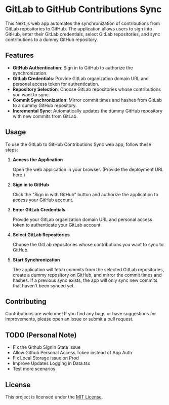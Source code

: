 # GitLab to GitHub Contributions Sync

This Next.js web app automates the synchronization of contributions from GitLab repositories to GitHub. The application allows users to sign into GitHub, enter their GitLab credentials, select GitLab repositories, and sync contributions to a dummy GitHub repository.

## Features

- **GitHub Authentication**: Sign in to GitHub to authorize the synchronization.
- **GitLab Credentials**: Provide GitLab organization domain URL and personal access token for authentication.
- **Repository Selection**: Choose GitLab repositories whose contributions you want to sync.
- **Commit Synchronization**: Mirror commit times and hashes from GitLab to a dummy GitHub repository.
- **Incremental Sync**: Automatically updates the dummy GitHub repository with new commits from GitLab.

## Usage

To use the GitLab to GitHub Contributions Sync web app, follow these steps:

1. **Access the Application**

   Open the web application in your browser. (Provide the deployment URL here.)

2. **Sign in to GitHub**

   Click the "Sign in with GitHub" button and authorize the application to access your GitHub account.

3. **Enter GitLab Credentials**

   Provide your GitLab organization domain URL and personal access token to authenticate your GitLab account.

4. **Select GitLab Repositories**

   Choose the GitLab repositories whose contributions you want to sync to GitHub.

5. **Start Synchronization**

   The application will fetch commits from the selected GitLab repositories, create a dummy repository on GitHub, and mirror the commit times and hashes. If a previous sync exists, the app will only sync new commits that haven't been synced yet.

## Contributing

Contributions are welcome! If you find any bugs or have suggestions for improvements, please open an issue or submit a pull request.

## TODO (Personal Note)

- Fix the Github SignIn State Issue
- Allow Github Personal Access Token instead of App Auth
- Fix Local Storage issue on Prod
- Improve Updates Logging in Data.tsx
- Test more scenarios

## License

This project is licensed under the [MIT License](https://opensource.org/licenses/MIT).
